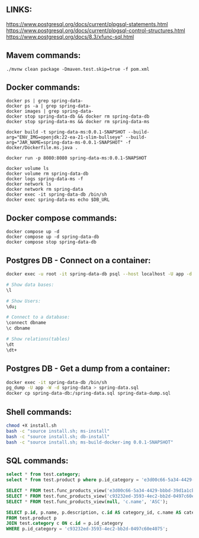 
## LINKS:
https://www.postgresql.org/docs/current/plpgsql-statements.html
https://www.postgresql.org/docs/current/plpgsql-control-structures.html
https://www.postgresql.org/docs/8.3/xfunc-sql.html

## Mavem commands:
```maven
./mvnw clean package -Dmaven.test.skip=true -f pom.xml
```

## Docker commands:
```maven
docker ps | grep spring-data-
docker ps -a | grep spring-data-
docker images | grep spring-data-
docker stop spring-data-db && docker rm spring-data-db
docker stop spring-data-ms && docker rm spring-data-ms

docker build -t spring-data-ms:0.0.1-SNAPSHOT --build-arg="ENV_IMG=openjdk:22-ea-21-slim-bullseye" --build-arg="JAR_NAME=spring-data-ms-0.0.1-SNAPSHOT" -f docker/Dockerfile.ms.java .

docker run -p 8080:8080 spring-data-ms:0.0.1-SNAPSHOT

docker volume ls
docker volume rm spring-data-db
docker logs spring-data-ms -f
docker network ls
docker network rm spring-data
docker exec -it spring-data-db /bin/sh
docker exec spring-data-ms echo $DB_URL
```

## Docker compose commands:
```docker
docker compose up -d
docker compose up -d spring-data-db
docker compose stop spring-data-db
```

## Postgres DB - Connect on a container:
```bash
docker exec -u root -it spring-data-db psql --host localhost -U app -d spring-data -p 5432

# Show data bases:
\l

# Show Users:
\du;

# Connect to a database:
\connect dbname
\c dbname

# Show relations(tables)
\dt
\dt+
```

## Postgres DB - Get a dump from a container:
```bash
docker exec -it spring-data-db /bin/sh
pg_dump -U app -W -d spring-data > spring-data.sql
docker cp spring-data-db:/spring-data.sql spring-data-dump.sql
```

## Shell commands:
```bash
chmod +X install.sh
bash -c "source install.sh; ms-install"
bash -c "source install.sh; db-install"
bash -c "source install.sh; ms-build-docker-img 0.0.1-SNAPSHOT"
```

## SQL commands:
```sql
select * from test.category;
select * from test.product p where p.id_category = 'e3d00c66-5a34-4429-bbbd-39d1a1cb6a7d';

SELECT * FROM test.func_products_view('e3d00c66-5a34-4429-bbbd-39d1a1cb6a7d') AS t1;
SELECT * FROM test.func_products_view('c93232ed-3593-4ec2-bb2d-0497c60e4075') AS t1;
SELECT * FROM test.func_products_view(null, 'c.name', 'ASC');

SELECT p.id, p.name, p.description, c.id AS category_id, c.name AS category_name
FROM test.product p
JOIN test.category c ON c.id = p.id_category
WHERE p.id_category = 'c93232ed-3593-4ec2-bb2d-0497c60e4075';
```
